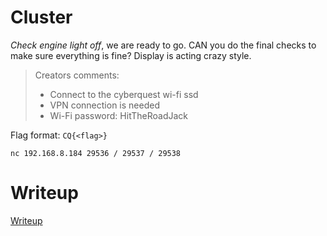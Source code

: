 # Cluster

*Check engine light off*, we are ready to go. CAN you do the final checks to make sure everything is fine? Display is acting crazy style.

> Creators comments:
> * Connect to the cyberquest wi-fi ssd
> * VPN connection is needed
> * Wi-Fi password: HitTheRoadJack

Flag format: `CQ{<flag>}`

`nc 192.168.8.184 29536 / 29537 / 29538 `

# Writeup

[Writeup](WRITEUP.md)
